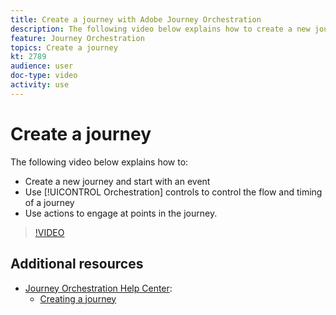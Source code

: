 ```yaml
---
title: Create a journey with Adobe Journey Orchestration
description: The following video below explains how to create a new journey, start with an event, use orchestrations controls to control the flow and timing of a journey, and use Actions to engage at points in the journey.
feature: Journey Orchestration
topics: Create a journey
kt: 2789
audience: user
doc-type: video
activity: use
---
```


# Create a journey

The following video below explains how to:

* Create a new journey and start with an event
* Use [!UICONTROL Orchestration] controls to control the flow and timing of a journey
* Use actions to engage at points in the journey.

>[!VIDEO](https://video.tv.adobe.com/v/29696?quality=12)

## Additional resources

* [Journey Orchestration Help Center](https://docs.adobe.com/content/help/en/journeys/using/journey-orchestration-home.html):
  * [Creating a journey](https://docs.adobe.com/content/help/en/journeys/using/building-journeys/about-journey-building/journey.html)
